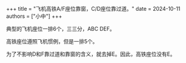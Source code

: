 +++
title = "飞机高铁A/F座位靠窗，C/D座位靠过道。"
date = 2024-10-11
authors = ["小中"]
+++

典型的飞机座位一排6个，三三分，ABC DEF。

高铁座位遵照飞机惯例，但是一排5个。

为了不影响D和F靠过道和靠窗的含义，就去掉E。因此，高铁座位没有E。